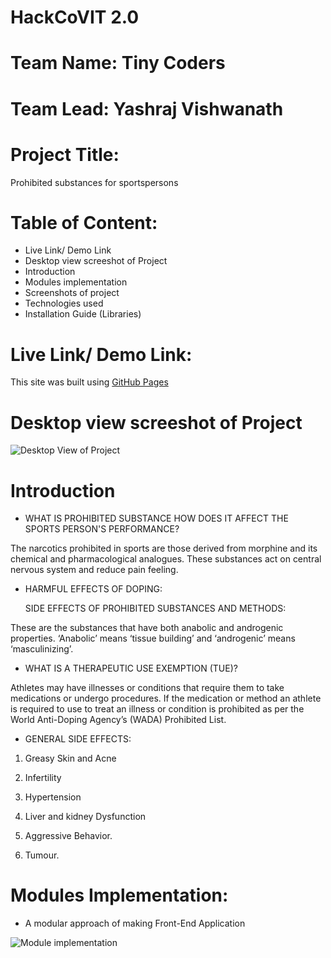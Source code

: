 # HackCoVIT 2.0

# Team Name: Tiny Coders
# Team Lead: Yashraj Vishwanath

# Project Title:
Prohibited substances for sportspersons

# Table of Content:
 - Live Link/ Demo Link
 - Desktop view screeshot of Project
 - Introduction
 - Modules implementation 
 - Screenshots of project 
 - Technologies used
 - Installation Guide (Libraries)

# Live Link/ Demo Link:
This site was built using [GitHub Pages](https://yashrajv17.github.io/gym_website/)

# Desktop view screeshot of Project
![Desktop View of Project](https://user-images.githubusercontent.com/91608542/161697361-d24668bf-6c63-41fe-968a-d4588cbd47ff.png)

# Introduction

- WHAT IS PROHIBITED SUBSTANCE HOW DOES IT AFFECT THE SPORTS PERSON'S PERFORMANCE?

The narcotics prohibited in sports are those derived from morphine and its chemical and pharmacological analogues. These substances act on central nervous system and reduce pain feeling.
 - HARMFUL EFFECTS OF DOPING:
  
   SIDE EFFECTS OF PROHIBITED SUBSTANCES AND METHODS:

These are the substances that have both anabolic and androgenic properties. ‘Anabolic’ means ‘tissue building’ and ‘androgenic’ means ‘masculinizing’.
 - WHAT IS A THERAPEUTIC USE EXEMPTION (TUE)? 

Athletes may have illnesses or conditions that require them to take medications or undergo procedures. If the medication or method an athlete is required to use to treat an illness or condition is prohibited as per the World Anti-Doping Agency’s (WADA) Prohibited List.

 - GENERAL SIDE EFFECTS:
1. Greasy Skin and Acne

2. Infertility

3. Hypertension

4. Liver and kidney Dysfunction

5. Aggressive Behavior.

6. Tumour.

# Modules Implementation:

  - A modular approach of making Front-End Application
  
![Module implementation](https://user-images.githubusercontent.com/91608542/161703991-d31d6151-1764-41ab-88d6-1e331961f581.png)

